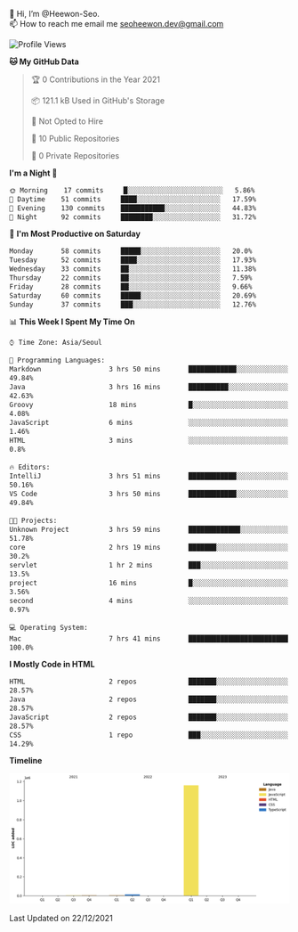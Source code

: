 👋 Hi, I’m @Heewon-Seo.  
📫 How to reach me email me seoheewon.dev@gmail.com 

 <!--START_SECTION:waka-->
![Profile Views](http://img.shields.io/badge/Profile%20Views-17-blue)

**🐱 My GitHub Data** 

> 🏆 0 Contributions in the Year 2021
 > 
> 📦 121.1 kB Used in GitHub's Storage 
 > 
> 🚫 Not Opted to Hire
 > 
> 📜 10 Public Repositories 
 > 
> 🔑 0 Private Repositories  
 > 
**I'm a Night 🦉** 

```text
🌞 Morning    17 commits     █░░░░░░░░░░░░░░░░░░░░░░░░   5.86% 
🌆 Daytime    51 commits     ████░░░░░░░░░░░░░░░░░░░░░   17.59% 
🌃 Evening    130 commits    ███████████░░░░░░░░░░░░░░   44.83% 
🌙 Night      92 commits     ████████░░░░░░░░░░░░░░░░░   31.72%

```
📅 **I'm Most Productive on Saturday** 

```text
Monday       58 commits     █████░░░░░░░░░░░░░░░░░░░░   20.0% 
Tuesday      52 commits     ████░░░░░░░░░░░░░░░░░░░░░   17.93% 
Wednesday    33 commits     ██░░░░░░░░░░░░░░░░░░░░░░░   11.38% 
Thursday     22 commits     ██░░░░░░░░░░░░░░░░░░░░░░░   7.59% 
Friday       28 commits     ██░░░░░░░░░░░░░░░░░░░░░░░   9.66% 
Saturday     60 commits     █████░░░░░░░░░░░░░░░░░░░░   20.69% 
Sunday       37 commits     ███░░░░░░░░░░░░░░░░░░░░░░   12.76%

```


📊 **This Week I Spent My Time On** 

```text
⌚︎ Time Zone: Asia/Seoul

💬 Programming Languages: 
Markdown                 3 hrs 50 mins       ████████████░░░░░░░░░░░░░   49.84% 
Java                     3 hrs 16 mins       ██████████░░░░░░░░░░░░░░░   42.63% 
Groovy                   18 mins             █░░░░░░░░░░░░░░░░░░░░░░░░   4.08% 
JavaScript               6 mins              ░░░░░░░░░░░░░░░░░░░░░░░░░   1.46% 
HTML                     3 mins              ░░░░░░░░░░░░░░░░░░░░░░░░░   0.8%

🔥 Editors: 
IntelliJ                 3 hrs 51 mins       ████████████░░░░░░░░░░░░░   50.16% 
VS Code                  3 hrs 50 mins       ████████████░░░░░░░░░░░░░   49.84%

🐱‍💻 Projects: 
Unknown Project          3 hrs 59 mins       █████████████░░░░░░░░░░░░   51.78% 
core                     2 hrs 19 mins       ███████░░░░░░░░░░░░░░░░░░   30.2% 
servlet                  1 hr 2 mins         ███░░░░░░░░░░░░░░░░░░░░░░   13.5% 
project                  16 mins             █░░░░░░░░░░░░░░░░░░░░░░░░   3.56% 
second                   4 mins              ░░░░░░░░░░░░░░░░░░░░░░░░░   0.97%

💻 Operating System: 
Mac                      7 hrs 41 mins       █████████████████████████   100.0%

```

**I Mostly Code in HTML** 

```text
HTML                     2 repos             ███████░░░░░░░░░░░░░░░░░░   28.57% 
Java                     2 repos             ███████░░░░░░░░░░░░░░░░░░   28.57% 
JavaScript               2 repos             ███████░░░░░░░░░░░░░░░░░░   28.57% 
CSS                      1 repo              ███░░░░░░░░░░░░░░░░░░░░░░   14.29%

```


**Timeline**

![Chart not found](https://raw.githubusercontent.com/Heewon-Seo/Heewon-Seo/main/charts/bar_graph.png) 


 Last Updated on 22/12/2021
<!--END_SECTION:waka-->
